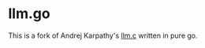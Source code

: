 # llm.go

This is a fork of Andrej Karpathy's [llm.c](https://github.com/karpathy/llm.c) written in pure go.